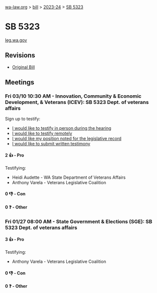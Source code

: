 [wa-law.org](/) > [bill](/bill/) > [2023-24](/bill/2023-24/) > [SB 5323](/bill/2023-24/sb/5323/)

# SB 5323
[leg.wa.gov](https://app.leg.wa.gov/billsummary?BillNumber=5323&Year=2023&Initiative=false)

## Revisions
* [Original Bill](1/)

## Meetings
### Fri 03/10 10:30 AM - Innovation, Community & Economic Development, & Veterans (ICEV): SB 5323 Dept. of veterans affairs
Sign up to testify:
* [I would like to testify in person during the hearing](https://app.leg.wa.gov/csi/Testifier/Add?chamber=House&mId=30910&aId=152829&caId=21861&tId=1)
* [I would like to testify remotely](https://app.leg.wa.gov/csi/Testifier/Add?chamber=House&mId=30910&aId=152829&caId=21861&tId=2)
* [I would like my position noted for the legislative record](https://app.leg.wa.gov/csi/Testifier/Add?chamber=House&mId=30910&aId=152829&caId=21861&tId=3)
* [I would like to submit written testimony](https://app.leg.wa.gov/csi/Testifier/Add?chamber=House&mId=30910&aId=152829&caId=21861&tId=4)

#### 2 👍 - Pro
Testifying:
* Heidi Audette - WA State Department of Veterans Affairs
* Anthony Varela - Veterans Legislative Coalition

#### 0 👎 - Con

#### 0 ❓ - Other

### Fri 01/27 08:00 AM - State Government & Elections (SGE): SB 5323 Dept. of veterans affairs
#### 3 👍 - Pro
Testifying:
* Anthony Varela - Veterans Legislative Coalition

#### 0 👎 - Con

#### 0 ❓ - Other
